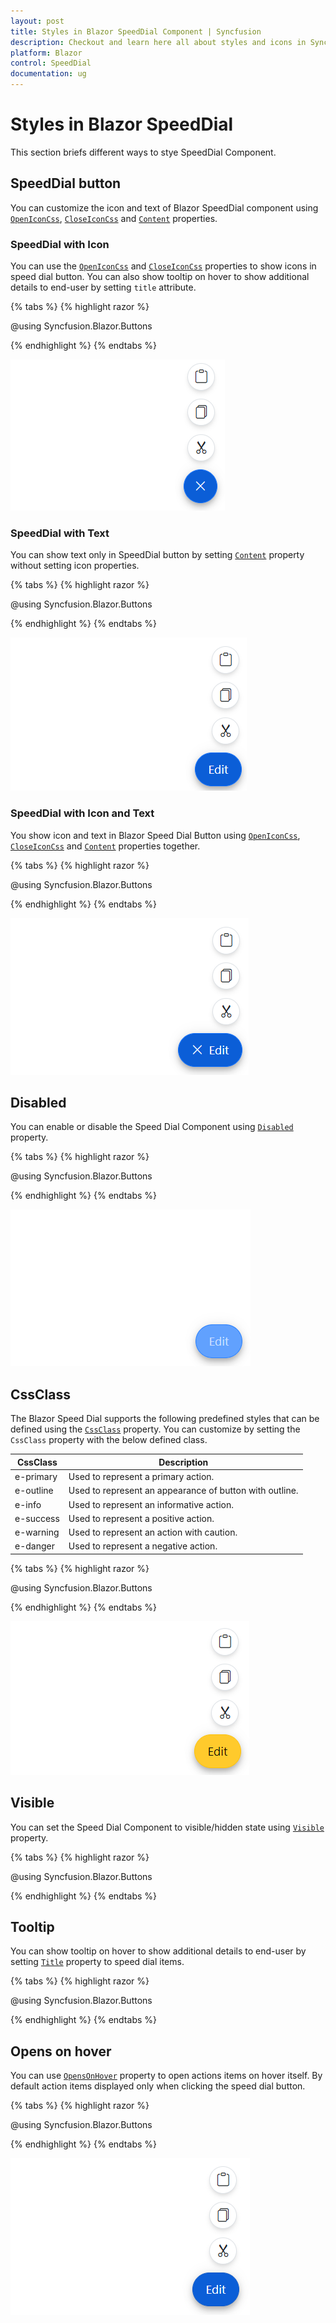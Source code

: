 ```yaml
---
layout: post
title: Styles in Blazor SpeedDial Component | Syncfusion
description: Checkout and learn here all about styles and icons in Syncfusion Speed Dial component and much more.
platform: Blazor
control: SpeedDial
documentation: ug
---
```


# Styles in Blazor SpeedDial

This section briefs different ways to stye SpeedDial Component.

## SpeedDial button

You can customize the icon and text of Blazor SpeedDial component using [`OpenIconCss`](https://help.syncfusion.com/cr/blazor/Syncfusion.Blazor.Buttons.SfSpeedDial.html#Syncfusion_Blazor_Buttons_SfSpeedDial_OpenIconCss), [`CloseIconCss`](https://help.syncfusion.com/cr/blazor/Syncfusion.Blazor.Buttons.SfSpeedDial.html#Syncfusion_Blazor_Buttons_SfSpeedDial_CloseIconCss) and [`Content`](https://help.syncfusion.com/cr/blazor/Syncfusion.Blazor.Buttons.SfSpeedDial.html#Syncfusion_Blazor_Buttons_SfSpeedDial_Content) properties.

### SpeedDial with Icon

You can use the [`OpenIconCss`](https://help.syncfusion.com/cr/blazor/Syncfusion.Blazor.Buttons.SfSpeedDial.html#Syncfusion_Blazor_Buttons_SfSpeedDial_OpenIconCss) and [`CloseIconCss`](https://help.syncfusion.com/cr/blazor/Syncfusion.Blazor.Buttons.SfSpeedDial.html#Syncfusion_Blazor_Buttons_SfSpeedDial_CloseIconCss) properties to show icons in speed dial button. You can also show tooltip on hover to show additional details to end-user by setting `title` attribute.

{% tabs %}
{% highlight razor %}

@using Syncfusion.Blazor.Buttons

<SfSpeedDial OpenIconCss="e-icons e-edit" CloseIconCss="e-icons e-close">
    <SpeedDialItems>
        <SpeedDialItem IconCss="e-icons e-cut"/>
        <SpeedDialItem IconCss="e-icons e-copy"/>
        <SpeedDialItem IconCss="e-icons e-paste"/>
    </SpeedDialItems>
</SfSpeedDial>

{% endhighlight %}
{% endtabs %}

![Blazor SpeedDial with Icon](./images/SDIconOnly.png)

### SpeedDial with Text

You can show text only in SpeedDial button by setting [`Content`](https://help.syncfusion.com/cr/blazor/Syncfusion.Blazor.Buttons.SfSpeedDial.html#Syncfusion_Blazor_Buttons_SfSpeedDial_Content) property without setting icon properties.

{% tabs %}
{% highlight razor %}

@using Syncfusion.Blazor.Buttons

<SfSpeedDial Content="Edit">
    <SpeedDialItems>
        <SpeedDialItem IconCss="e-icons e-cut"/>
        <SpeedDialItem IconCss="e-icons e-copy"/>
        <SpeedDialItem IconCss="e-icons e-paste"/>
    </SpeedDialItems>
</SfSpeedDial>

{% endhighlight %}
{% endtabs %}

![Blazor SpeedDial with Text](./images/SDTextOnly.png)

### SpeedDial with Icon and Text

You show icon and text in Blazor Speed Dial Button using [`OpenIconCss`](https://help.syncfusion.com/cr/blazor/Syncfusion.Blazor.Buttons.SfSpeedDial.html#Syncfusion_Blazor_Buttons_SfSpeedDial_OpenIconCss), [`CloseIconCss`](https://help.syncfusion.com/cr/blazor/Syncfusion.Blazor.Buttons.SfSpeedDial.html#Syncfusion_Blazor_Buttons_SfSpeedDial_CloseIconCss) and [`Content`](https://help.syncfusion.com/cr/blazor/Syncfusion.Blazor.Buttons.SfSpeedDial.html#Syncfusion_Blazor_Buttons_SfSpeedDial_Content) properties together.

{% tabs %}
{% highlight razor %}

@using Syncfusion.Blazor.Buttons

<SfSpeedDial Content="Edit" OpenIconCss="e-icons e-edit" CloseIconCss="e-icons e-close">
    <SpeedDialItems>
        <SpeedDialItem IconCss="e-icons e-cut"/>
        <SpeedDialItem IconCss="e-icons e-copy"/>
        <SpeedDialItem IconCss="e-icons e-paste"/>
    </SpeedDialItems>
</SfSpeedDial>

{% endhighlight %}
{% endtabs %}

![Blazor SpeedDial with Icon and Text](./images/SDIconText.png)

## Disabled

You can enable or disable the Speed Dial Component using [`Disabled`](https://help.syncfusion.com/cr/blazor/Syncfusion.Blazor.Buttons.SfSpeedDial.html#Syncfusion_Blazor_Buttons_SfSpeedDial_Disabled) property.

{% tabs %}
{% highlight razor %}

@using Syncfusion.Blazor.Buttons

<SfSpeedDial Disabled=true Content="Edit">
    <SpeedDialItems>
        <SpeedDialItem IconCss="e-icons e-cut"/>
        <SpeedDialItem IconCss="e-icons e-copy"/>
        <SpeedDialItem IconCss="e-icons e-paste"/>
    </SpeedDialItems>
</SfSpeedDial>

{% endhighlight %}
{% endtabs %}

![Blazor SpeedDial with Disabled](./images/SDDisabled.png)

## CssClass

The Blazor Speed Dial supports the following predefined styles that can be defined using the [`CssClass`](https://help.syncfusion.com/cr/blazor/Syncfusion.Blazor.Buttons.SfSpeedDial.html#Syncfusion_Blazor_Buttons_SfSpeedDial_CssClass) property. You can customize by setting the `CssClass` property with the below defined class.

| CssClass | Description |
| -------- | -------- |
| e-primary | Used to represent a primary action. |
| e-outline |  Used to represent an appearance of button with outline. |
| e-info |  Used to represent an informative action. |
| e-success | Used to represent a positive action. |
| e-warning | Used to represent an action with caution. |
| e-danger | Used to represent a negative action. |

{% tabs %}
{% highlight razor %}

@using Syncfusion.Blazor.Buttons

<SfSpeedDial CssClass="e-warning" Content="Edit">
    <SpeedDialItems>
        <SpeedDialItem IconCss="e-icons e-cut"/>
        <SpeedDialItem IconCss="e-icons e-copy"/>
        <SpeedDialItem IconCss="e-icons e-paste"/>
    </SpeedDialItems>
</SfSpeedDial>

{% endhighlight %}
{% endtabs %}

![Blazor SpeedDial with CssClass](./images/SDCssclass.png)

## Visible

You can set the Speed Dial Component to visible/hidden state using [`Visible`](https://help.syncfusion.com/cr/blazor/Syncfusion.Blazor.Buttons.SfSpeedDial.html#Syncfusion_Blazor_Buttons_SfSpeedDial_Visible) property.

{% tabs %}
{% highlight razor %}

@using Syncfusion.Blazor.Buttons

<SfSpeedDial Visible=false Content="Edit">
    <SpeedDialItems>
        <SpeedDialItem IconCss="e-icons e-cut"/>
        <SpeedDialItem IconCss="e-icons e-copy"/>
        <SpeedDialItem IconCss="e-icons e-paste"/>
    </SpeedDialItems>
</SfSpeedDial>

{% endhighlight %}
{% endtabs %}

## Tooltip

You can show tooltip on hover to show additional details to end-user by setting [`Title`](https://help.syncfusion.com/cr/blazor/Syncfusion.Blazor.Buttons.SpeedDialItem.html#Syncfusion_Blazor_Buttons_SpeedDialItem_Title) property to speed dial items.

{% tabs %}
{% highlight razor %}

@using Syncfusion.Blazor.Buttons

<SfSpeedDial Content="Edit">
    <SpeedDialItems>
        <SpeedDialItem Title="Cut" IconCss="e-icons e-cut"/>
        <SpeedDialItem Title="Copy" IconCss="e-icons e-copy"/>
        <SpeedDialItem Title="Paste" IconCss="e-icons e-paste"/>
    </SpeedDialItems>
</SfSpeedDial>

{% endhighlight %}
{% endtabs %}

## Opens on hover

You can use [`OpensOnHover`](https://help.syncfusion.com/cr/blazor/Syncfusion.Blazor.Buttons.SfSpeedDial.html#Syncfusion_Blazor_Buttons_SfSpeedDial_OpensOnHover) property to open actions items on hover itself. By default action items displayed only when clicking the speed dial button.

{% tabs %}
{% highlight razor %}

@using Syncfusion.Blazor.Buttons

<SfSpeedDial OpensOnHover=true Content="Edit">
    <SpeedDialItems>
        <SpeedDialItem IconCss="e-icons e-cut"/>
        <SpeedDialItem IconCss="e-icons e-copy"/>
        <SpeedDialItem IconCss="e-icons e-paste"/>
    </SpeedDialItems>
</SfSpeedDial>

{% endhighlight %}
{% endtabs %}

![Blazor SpeedDial with OpensOnHover](./images/SDOpensOnHover.png)

